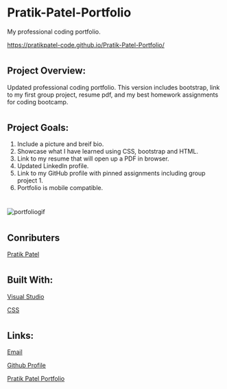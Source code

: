 # Pratik-Patel-Portfolio
My professional coding portfolio.

https://pratikpatel-code.github.io/Pratik-Patel-Portfolio/

#
## Project Overview:
Updated professional coding portfolio.  This version includes bootstrap, link to my first group project, resume pdf, and my best homework assignments for coding bootcamp.

#
## Project Goals:
1. Include a picture and breif bio.
2. Showcase what I have learned using CSS, bootstrap and HTML.
3. Link to my resume that will open up a PDF in browser.
4. Updated LinkedIn profile.
5. Link to my GitHub profile with pinned assignments including group project 1.
6. Portfolio is mobile compatible.

#
![portfoliogif](assets/images/portfoliogif.gif)
#

## Conributers
[Pratik Patel](https://github.com/PratikPatel-Code/)

#
## Built With:
[Visual Studio](https://visualstudio.microsoft.com/)

[CSS](https://www.w3.org/TR/CSS/#css)


#
## Links:
[Email](pratikpatel_85@yahoo.com)

[Github Profile](https://github.com/PratikPatel-Code/)

[Pratik Patel Portfolio](https://pratikpatel-code.github.io/Pratik-Patel-Portfolio/)